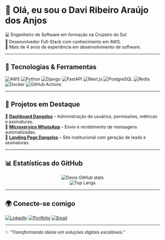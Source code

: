 # 👋 Olá, eu sou o Davi Ribeiro Araújo dos Anjos  

💻 Engenheiro de Software em formação na Cruzeiro do Sul  
🚀 Desenvolvedor Full-Stack com conhecimento em AWS.  
📲 Mais de 4 anos de experiência em desenvolvimento de software.  

---

## 🚀 Tecnologias & Ferramentas

![AWS](https://img.shields.io/badge/AWS-232F3E?logo=amazonaws&logoColor=white)
![Python](https://img.shields.io/badge/Python-3.13-blue?logo=python) 
![Django](https://img.shields.io/badge/Django-REST-0C4B33?logo=django&logoColor=white) 
![FastAPI](https://img.shields.io/badge/FastAPI-0A9A8D?logo=fastapi&logoColor=white) 
![Next.js](https://img.shields.io/badge/Next.js-000000?logo=nextdotjs&logoColor=white) 
![PostgreSQL](https://img.shields.io/badge/PostgreSQL-336791?logo=postgresql&logoColor=white) 
![Redis](https://img.shields.io/badge/Redis-D9281A?logo=redis&logoColor=white) 
![Docker](https://img.shields.io/badge/Docker-2496ED?logo=docker&logoColor=white) 
![GitHub Actions](https://img.shields.io/badge/GitHub_Actions-2088FF?logo=github-actions&logoColor=white) 

---

## 📌 Projetos em Destaque

🔹 [**Dashboard Dangelss**](https://github.com/dangelss/dashboard) – Administração de usuários, permissões, métricas e assinaturas.  
🔹 [**Microserviço WhatsApp**](https://github.com/SEU-USER/whatsapp-service) – Envio e recebimento de mensagens automatizadas.  
🔹 [**Landing Page Dangelss**](https://github.com/SEU-USER/landing-page) – Site institucional com geração de leads e assinaturas.  

---

## 📊 Estatísticas do GitHub

<div align="center">

![Devis GitHub stats](https://github-readme-stats.vercel.app/api?username=davidosanjoss&show_icons=true&theme=radical&count_private=true)  
![Top Langs](https://github-readme-stats.vercel.app/api/top-langs/?username=davidosanjoss&layout=compact&theme=radical&count_private=true)  

</div>

---

## 🌍 Conecte-se comigo

[![LinkedIn](https://img.shields.io/badge/LinkedIn-blue?logo=linkedin)](https://linkedin.com/in/davi-ribeiro-anjos) 
[![Portfolio](https://img.shields.io/badge/Portfolio-dangelss.com-2ea44f?logo=web)](https://dangelss.com) 
[![Email](https://img.shields.io/badge/Email-Contato-red?logo=gmail&logoColor=white)](mailto:davi@dangelss.com) 

---

✨ _“Transformando ideias em soluções digitais escaláveis.”_
